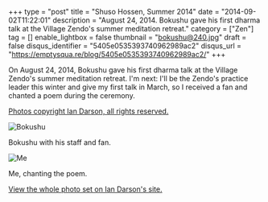 +++
type = "post"
title = "Shuso Hossen, Summer 2014"
date = "2014-09-02T11:22:01"
description = "August 24, 2014. Bokushu gave his first dharma talk at the Village Zendo's summer meditation retreat."
category = ["Zen"]
tag = []
enable_lightbox = false
thumbnail = "bokushu@240.jpg"
draft = false
disqus_identifier = "5405e0535393740962989ac2"
disqus_url = "https://emptysqua.re/blog/5405e0535393740962989ac2/"
+++

<p>On August 24, 2014, Bokushu gave his first dharma talk at the Village Zendo's summer meditation retreat. I'm next: I'll be the Zendo's practice leader this winter and give my first talk in March, so I received a fan and chanted a poem during the ceremony.</p>
<p><a href="http://www.iandarson.com/">Photos copyright Ian Darson, all rights reserved.</a></p>
<p><img style="display:block; margin-left:auto; margin-right:auto;" src="bokushu.jpg" alt="Bokushu" title="Bokushu" /></p>
<p>Bokushu with his staff and fan.</p>
<p><img style="display:block; margin-left:auto; margin-right:auto;" src="me.jpg" alt="Me" title="Me" /></p>
<p>Me, chanting the poem.</p>
<p><a href="http://www.iandarson.com/p546749916/e2d7793e6">View the whole photo set on Ian Darson's site.</a></p>
